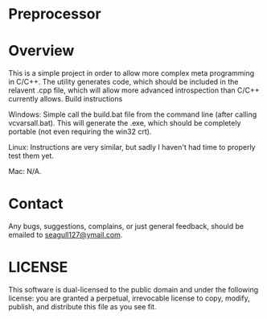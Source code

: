 # Preprocessor


# Overview

This is a simple project in order to allow more complex meta programming in C/C++. The utility generates code, which should be included in the relavent .cpp file, which will allow more advanced introspection than C/C++ currently allows.
Build instructions

Windows: Simple call the build.bat file from the command line (after calling vcvarsall.bat). This will generate the .exe, which should be completely portable (not even requiring the win32 crt).

Linux: Instructions are very similar, but sadly I haven't had time to properly test them yet.

Mac: N/A.

# Contact

Any bugs, suggestions, complains, or just general feedback, should be emailed to seagull127@ymail.com.

# LICENSE

This software is dual-licensed to the public domain and under the following license: you are granted a perpetual, irrevocable license to copy, modify, publish, and distribute this file as you see fit.
